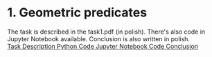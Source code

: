 # 1. Geometric predicates

The task is described in the task1.pdf (in polish). There's also code in Jupyter Notebook available.
Conclusion is also written in polish.  
<a href="https://github.com/LucasJezap/GeometricAlgorithms/tree/master/1.%20Geometric%20predicates/task1.pdf">  Task Description
<a href="https://github.com/LucasJezap/GeometricAlgorithms/tree/master/1.%20Geometric%20predicates/lab1.py"> Python Code
<a href="https://github.com/LucasJezap/GeometricAlgorithms/tree/master/1.%20Geometric%20predicates/Task1.ipynb"> Jupyter Notebook Code 
<a href="https://github.com/LucasJezap/GeometricAlgorithms/tree/master/1.%20Geometric%20predicates/Conclusion.pdf"> Conclusion
